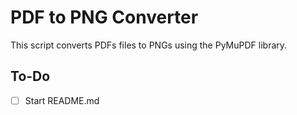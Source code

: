 # PDF to PNG Converter
This script converts PDFs files to PNGs using the PyMuPDF library.

## To-Do
- [ ] Start README.md